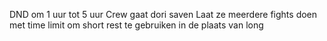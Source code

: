 DND om 1 uur tot 5 uur
	Crew gaat dori saven
	Laat ze meerdere fights doen met time limit om short rest te gebruiken in de plaats van long 
